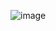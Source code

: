 ![image](https://user-images.githubusercontent.com/34000503/169800850-18469f91-66df-4d8e-a0fc-4818641a78ac.png)
